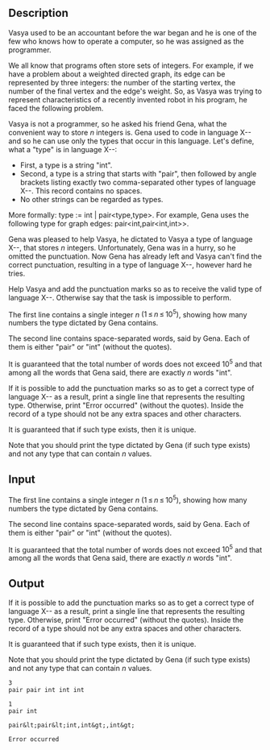 ## Description

<div><p>Vasya used to be an accountant before the war began and he is one of the few who knows how to operate a computer, so he was assigned as the programmer.</p><p>We all know that programs often store sets of integers. For example, if we have a problem about a weighted directed graph, its edge can be represented by three integers: the number of the starting vertex, the number of the final vertex and the edge's weight. So, as Vasya was trying to represent characteristics of a recently invented robot in his program, he faced the following problem.</p><p>Vasya is not a programmer, so he asked his friend Gena, what the convenient way to store <span class="tex-span"><i>n</i></span> integers is. Gena used to code in language X-<span class="tex-font-style-it"></span>- and so he can use only the types that occur in this language. Let's define, what a "type" is in language X-<span class="tex-font-style-it"></span>-:</p><ul> <li> First, a type is a string "<span class="tex-font-style-tt">int</span>". </li><li> Second, a type is a string that starts with "<span class="tex-font-style-tt">pair</span>", then followed by angle brackets listing <span class="tex-font-style-bf">exactly two</span> comma-separated other types of language X-<span class="tex-font-style-it"></span>-. This record contains no spaces. </li><li> No other strings can be regarded as types. </li></ul><p>More formally: <span class="tex-font-style-tt">type</span> := <span class="tex-font-style-tt">int</span> | <span class="tex-font-style-tt">pair&lt;type,type&gt;</span>. For example, Gena uses the following type for graph edges: <span class="tex-font-style-tt">pair&lt;int,pair&lt;int,int&gt;<span class="tex-font-style-it"></span>&gt;</span>.</p><p>Gena was pleased to help Vasya, he dictated to Vasya a type of language X-<span class="tex-font-style-it"></span>-, that stores <span class="tex-span"><i>n</i></span> integers. Unfortunately, Gena was in a hurry, so he omitted the punctuation. Now Gena has already left and Vasya can't find the correct punctuation, resulting in a type of language X-<span class="tex-font-style-it"></span>-, however hard he tries.</p><p>Help Vasya and add the punctuation marks so as to receive the valid type of language X-<span class="tex-font-style-it"></span>-. Otherwise say that the task is impossible to perform.</p></div><div class="input-specification"><p>The first line contains a single integer <span class="tex-span"><i>n</i></span> <span class="tex-span">(1 ≤ <i>n</i> ≤ 10<sup class="upper-index">5</sup>)</span>, showing how many numbers the type dictated by Gena contains.</p><p>The second line contains space-separated words, said by Gena. Each of them is either "<span class="tex-font-style-tt">pair</span>" or "<span class="tex-font-style-tt">int</span>" (without the quotes).</p><p>It is guaranteed that the total number of words does not exceed <span class="tex-span">10<sup class="upper-index">5</sup></span> and that among all the words that Gena said, there are exactly <span class="tex-span"><i>n</i></span> words "<span class="tex-font-style-tt">int</span>".</p></div><div class="output-specification"><p>If it is possible to add the punctuation marks so as to get a correct type of language X-<span class="tex-font-style-it"></span>- as a result, print a single line that represents the resulting type. Otherwise, print "<span class="tex-font-style-tt">Error occurred</span>" (without the quotes). <span class="tex-font-style-bf">Inside the record of a type should not be any extra spaces and other characters</span>. </p><p>It is guaranteed that if such type exists, then it is unique.</p><p>Note that you should print the type dictated by Gena (if such type exists) and not any type that can contain <span class="tex-span"><i>n</i></span> values.</p></div>

## Input

<p>The first line contains a single integer <span class="tex-span"><i>n</i></span> <span class="tex-span">(1 ≤ <i>n</i> ≤ 10<sup class="upper-index">5</sup>)</span>, showing how many numbers the type dictated by Gena contains.</p><p>The second line contains space-separated words, said by Gena. Each of them is either "<span class="tex-font-style-tt">pair</span>" or "<span class="tex-font-style-tt">int</span>" (without the quotes).</p><p>It is guaranteed that the total number of words does not exceed <span class="tex-span">10<sup class="upper-index">5</sup></span> and that among all the words that Gena said, there are exactly <span class="tex-span"><i>n</i></span> words "<span class="tex-font-style-tt">int</span>".</p>

## Output

<p>If it is possible to add the punctuation marks so as to get a correct type of language X-<span class="tex-font-style-it"></span>- as a result, print a single line that represents the resulting type. Otherwise, print "<span class="tex-font-style-tt">Error occurred</span>" (without the quotes). <span class="tex-font-style-bf">Inside the record of a type should not be any extra spaces and other characters</span>. </p><p>It is guaranteed that if such type exists, then it is unique.</p><p>Note that you should print the type dictated by Gena (if such type exists) and not any type that can contain <span class="tex-span"><i>n</i></span> values.</p>





```input1
3
pair pair int int int

```




```input2
1
pair int

```




```output1
pair&lt;pair&lt;int,int&gt;,int&gt;
```




```output2
Error occurred
```


